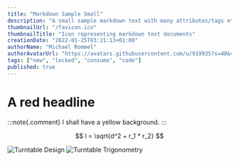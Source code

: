 ```yaml
---
title: "Markdown Sample Small"
description: "A small sample markdown text with many attributes/tags etc."
thumbnailUrl: "/favicon.ico"
thumbnailTitle: "Icon representing markdown text documents"
creationDate: "2022-01-25T03:21:13+01:00"
authorName: "Michael Rommel"
authorAvatarUrl: "https://avatars.githubusercontent.com/u/919935?s=40&v=4"
tags: ["new", "locked", "consume", "code"]
published: true
---
```


# A red headline

:::note{.comment}
I shall have a yellow background.
:::

$$
l = \sqrt{d^2 + r_1 * r_2}
$$

![Turntable Design](/2022-02-02-turntable-calculations/turntable-construction.svg "Turntable Construction")
![Turntable Trigonometry](/2022-02-02-turntable-calculations/turntable-trigonometry.svg "Turntable Trigonometry")
